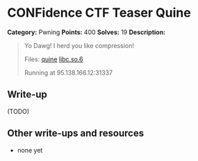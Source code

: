 # CONFidence CTF Teaser Quine

**Category:** Pwning
**Points:** 400
**Solves:** 19
**Description:**

> Yo Dawg! I herd you like compression!
>
> Files: [quine](quine) [libc.so.6](libc.so.6)
>
> Running at 95.138.166.12:31337


## Write-up

(TODO)

## Other write-ups and resources

* none yet
